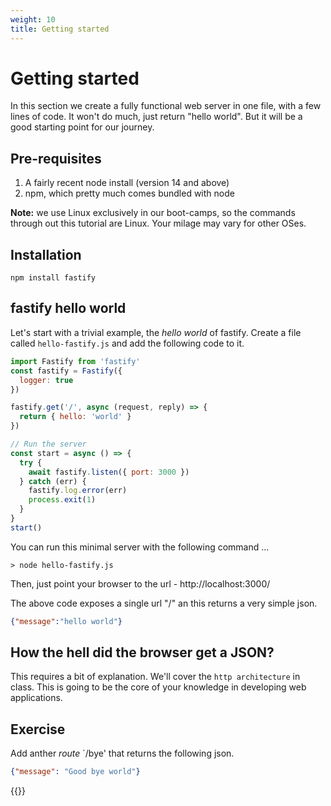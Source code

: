 ```yaml
---
weight: 10
title: Getting started
---
```


# Getting started

In this section we create a fully functional web server in one file, with a few lines
of code. It won't do much, just return "hello world". But it will be a good starting
point for our journey.

## Pre-requisites

1. A fairly recent node install (version 14 and above)
2. npm, which pretty much comes bundled with node

**Note:** we use Linux exclusively in our boot-camps, so the commands through out this
tutorial are Linux. Your milage may vary for other OSes.

## Installation

```
npm install fastify
```

## fastify hello world

Let's start with a trivial example, the *hello world* of fastify. Create a file
called `hello-fastify.js` and add the following code to it.

```js
import Fastify from 'fastify'
const fastify = Fastify({
  logger: true
})

fastify.get('/', async (request, reply) => {
  return { hello: 'world' }
})

// Run the server
const start = async () => {
  try {
    await fastify.listen({ port: 3000 })
  } catch (err) {
    fastify.log.error(err)
    process.exit(1)
  }
}
start()
```

You can run this minimal server with the following command ...

```shell
> node hello-fastify.js
```

Then, just point your browser to the url - http://localhost:3000/

The above code exposes a single url "/" an this returns a very simple json.

```json
{"message":"hello world"}
```


## How the hell did the browser get a JSON?

This requires a bit of explanation. We'll cover the `http architecture` in class. This
is going to be the core of your knowledge in developing web applications. 
 
## Exercise

Add anther *route* `/bye' that returns the following json.

```json
{"message": "Good bye world"}
```

{{<pagebottomnav>}}